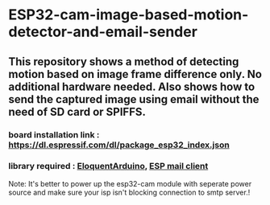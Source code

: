 # ESP32-cam-image-based-motion-detector-and-email-sender
## This repository shows a method of detecting motion based on image frame difference only. No additional hardware needed. Also shows how to send the captured image using email without the need of SD card or SPIFFS. 

### board installation link : https://dl.espressif.com/dl/package_esp32_index.json
### library required : [EloquentArduino](https://github.com/eloquentarduino/EloquentArduino), [ESP mail client](https://github.com/mobizt/ESP-Mail-Client)

Note: It's better to power up the esp32-cam module with seperate power source and make sure your isp isn't blocking connection to smtp server.!

